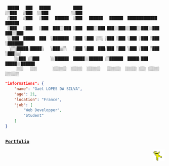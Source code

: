 <!--- 2024-11-26T14:38:11.129 --->

~~~
 █████   ███   █████          ████
░░███   ░███  ░░███          ░░███
 ░███   ░███   ░███   ██████  ░███   ██████   ██████  █████████████    ██████
 ░███   ░███   ░███  ███░░███ ░███  ███░░███ ███░░███░░███░░███░░███  ███░░███
 ░░███  █████  ███  ░███████  ░███ ░███ ░░░ ░███ ░███ ░███ ░███ ░███ ░███████
  ░░░█████░█████░   ░███░░░   ░███ ░███  ███░███ ░███ ░███ ░███ ░███ ░███░░░
    ░░███ ░░███     ░░██████  █████░░██████ ░░██████  █████░███ █████░░██████
     ░░░   ░░░       ░░░░░░  ░░░░░  ░░░░░░   ░░░░░░  ░░░░░ ░░░ ░░░░░  ░░░░░░
~~~

~~~json
"informations": {
    "name": "Gaël LOPES DA SILVA",
    "age": 21,
    "location": "France",
    "job": [
        "Web Developper",
        "Student"
    ]
}
~~~

[<kbd><span>  </span><br><b>Portfolio</b><br><br><span>  </span></kbd>](https://gael-lopes-da-silva.github.io/portfolio/)
<img align="right" style="width: 37px;" title="This is the yellow dancing man. Don't question him." alt="Too bad. He gone..." src="./assets/yellow_man.gif">
